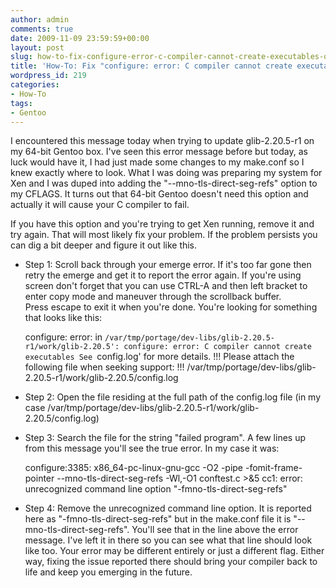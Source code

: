 ```yaml
---
author: admin
comments: true
date: 2009-11-09 23:59:59+00:00
layout: post
slug: how-to-fix-configure-error-c-compiler-cannot-create-executables-on-gentoo
title: 'How-To: Fix "configure: error: C compiler cannot create executables" on Gentoo'
wordpress_id: 219
categories:
- How-To
tags:
- Gentoo
---
```


I encountered this message today when trying to update glib-2.20.5-r1 on my 64-bit Gentoo box.  I've seen this error message before but today, as luck would have it, I had just made some changes to my make.conf so I knew exactly where to look.  What I was doing was preparing my system for Xen and I was duped into adding the "--mno-tls-direct-seg-refs" option to my CFLAGS.  It turns out that 64-bit Gentoo doesn't need this option and actually it will cause your C compiler to fail.

If you have this option and you're trying to get Xen running, remove it and try again.  That will most likely fix your problem.  If the problem persists you can dig a bit deeper and figure it out like this.



	
  * Step 1: Scroll back through your emerge error.  If it's too far gone then retry the emerge and get it to report the error again.  If you're using screen don't forget that you can use CTRL-A and then left bracket to enter copy mode and maneuver through the scrollback buffer.  Press escape to exit it when you're done.  You're looking for something that looks like this:

    
    configure: error: in `/var/tmp/portage/dev-libs/glib-2.20.5-r1/work/glib-2.20.5':
    configure: error: C compiler cannot create executables
    See `config.log' for more details.
    !!! Please attach the following file when seeking support:
    !!! /var/tmp/portage/dev-libs/glib-2.20.5-r1/work/glib-2.20.5/config.log




	
  * Step 2: Open the file residing at the full path of the config.log file (in my case /var/tmp/portage/dev-libs/glib-2.20.5-r1/work/glib-2.20.5/config.log)

	
  * Step 3: Search the file for the string "failed program".  A few lines up from this message you'll see the true error.  In my case it was:

    
    configure:3385: x86_64-pc-linux-gnu-gcc -O2 -pipe -fomit-frame-pointer --mno-tls-direct-seg-refs   -Wl,-O1 conftest.c  >&5
    cc1: error: unrecognized command line option "-fmno-tls-direct-seg-refs"




	
  * Step 4: Remove the unrecognized command line option.  It is reported here as "-fmno-tls-direct-seg-refs" but in the make.conf file it is "--mno-tls-direct-seg-refs".  You'll see that in the line above the error message.  I've left it in there so you can see what that line should look like too.  Your error may be different entirely or just a different flag.  Either way, fixing the issue reported there should bring your compiler back to life and keep you emerging in the future.


